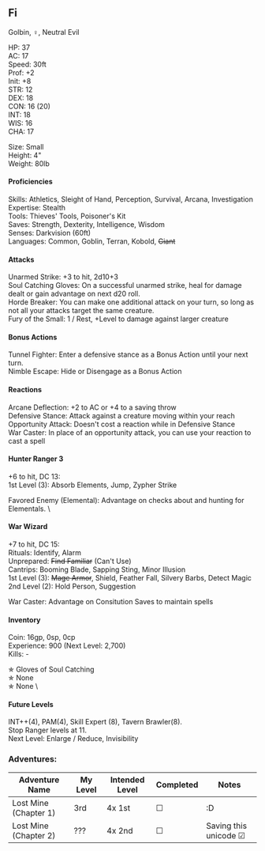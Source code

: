 ## Fi 
Golbin, ♀, Neutral Evil

HP: 37 \
AC: 17 \
Speed: 30ft \
Prof: +2 \
Init: +8 \
STR: 12 \
DEX: 18 \
CON: 16 (20) \
INT: 18 \
WIS: 16 \
CHA: 17

Size: Small \
Height: 4" \
Weight: 80lb 

#### Proficiencies
Skills: Athletics, Sleight of Hand, Perception, Survival, Arcana, Investigation \
Expertise: Stealth \
Tools: Thieves' Tools, Poisoner's Kit \
Saves: Strength, Dexterity, Intelligence, Wisdom \
Senses: Darkvision (60ft) \
Languages: Common, Goblin, Terran, Kobold, ~~Giant~~

#### Attacks
Unarmed Strike: +3 to hit, 2d10+3 \
Soul Catching Gloves: On a successful unarmed strike, heal for damage dealt or gain advantage on next d20 roll. \
Horde Breaker: You can make one additional attack on your turn, so long as not all your attacks target the same creature. \
Fury of the Small: 1 / Rest, +Level to damage against larger creature

#### Bonus Actions
Tunnel Fighter: Enter a defensive stance as a Bonus Action until your next turn. \
Nimble Escape: Hide or Disengage as a Bonus Action 

#### Reactions
Arcane Deflection: +2 to AC or +4 to a saving throw \
Defensive Stance: Attack against a creature moving within your reach \
Opportunity Attack: Doesn't cost a reaction while in Defensive Stance \
War Caster: In place of an opportunity attack, you can use your reaction to cast a spell

#### Hunter Ranger 3
+6 to hit, DC 13: \
1st Level (3): Absorb Elements, Jump, Zypher Strike 

Favored Enemy (Elemental): Advantage on checks about and hunting for Elementals. \

#### War Wizard
+7 to hit, DC 15: \
Rituals: Identify, Alarm \
Unprepared: ~~Find Familiar~~ (Can't Use) \
Cantrips: Booming Blade, Sapping Sting, Minor Illusion  \
1st Level (3): ~~Mage Armor~~, Shield, Feather Fall, Silvery Barbs, Detect Magic \
2nd Level (2): Hold Person, Suggestion

War Caster: Advantage on Consitution Saves to maintain spells

#### Inventory
Coin: 16gp, 0sp, 0cp \
Experience: 900 (Next Level: 2,700) \
Kills: -

✯ Gloves of Soul Catching \
✯ None \
✯ None \

#### Future Levels
INT++(4), PAM(4), Skill Expert (8), Tavern Brawler(8). \
Stop Ranger levels at 11. \
Next Level: Enlarge / Reduce, Invisibility


### Adventures:
| Adventure Name           | My Level | Intended Level | Completed | Notes |
| ------------------------ | -------- | -------------- | --------- | --------- |
| Lost Mine (Chapter 1)    | 3rd      | 4x 1st         | ☐ | :D |
| Lost Mine (Chapter 2)    | ???      | 4x 2nd         | ☐ | Saving this unicode ☑ |
